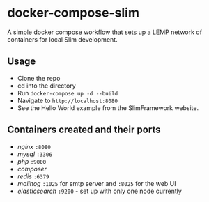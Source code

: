 # docker-compose-slim

A simple docker compose workflow that sets up a LEMP network of containers for local Slim development.

## Usage

- Clone the repo
- cd into the directory
- Run `docker-compose up -d --build`
- Navigate to `http://localhost:8080`
- See the Hello World example from the SlimFramework website.

## Containers created and their ports

- *nginx* `:8080`
- *mysql* `:3306`
- *php* `:9000`
- *composer*
- *redis* `:6379`
- *mailhog* `:1025` for smtp server and `:8025` for the web UI
- *elasticsearch* `:9200` - set up with only one node currently